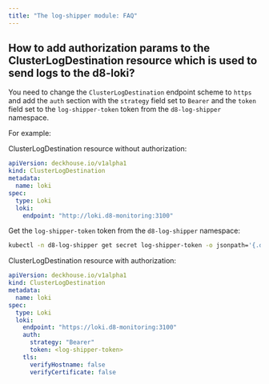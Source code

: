 ```yaml
---
title: "The log-shipper module: FAQ"
---
```


## How to add authorization params to the ClusterLogDestination resource which is used to send logs to the d8-loki?

You need to change the `ClusterLogDestination` endpoint scheme to `https` and add the `auth` section with the `strategy` field set to `Bearer` and the `token` field set to the `log-shipper-token` token from the `d8-log-shipper` namespace.

For example:

ClusterLogDestination resource without authorization:
```yaml
apiVersion: deckhouse.io/v1alpha1
kind: ClusterLogDestination
metadata:
  name: loki
spec:
  type: Loki
  loki:
    endpoint: "http://loki.d8-monitoring:3100"
```

Get the `log-shipper-token` token from the `d8-log-shipper` namespace:
```bash
kubectl -n d8-log-shipper get secret log-shipper-token -o jsonpath='{.data.token}' | base64 -d
```

ClusterLogDestination resource with authorization:
```yaml
apiVersion: deckhouse.io/v1alpha1
kind: ClusterLogDestination
metadata:
  name: loki
spec:
  type: Loki
  loki:
    endpoint: "https://loki.d8-monitoring:3100"
    auth:
      strategy: "Bearer"
      token: <log-shipper-token>
    tls:
      verifyHostname: false
      verifyCertificate: false
```
